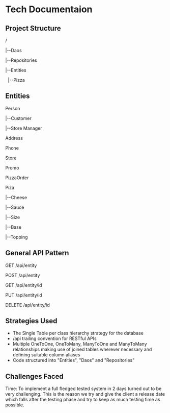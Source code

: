 # Tech Documentaion

## Project Structure

/

|--Daos

|--Repositories

|--Entities

&nbsp;&nbsp;|--Pizza

## Entities
Person

|--Customer

|--Store Manager

Address

Phone

Store

Promo

PizzaOrder

Piza

|--Cheese

|--Sauce

|--Size

|--Base

|--Topping

## General API Pattern
GET /api/entity

POST /api/entity

GET /api/entity/id

PUT /api/entity/id

DELETE /api/entity/id

## Strategies Used
* The Single Table per class hierarchy strategy for the database
* /api trailing convention for RESTful APIs
* Multiple OneToOne, OneToMany, ManyToOne and ManyToMany relationships making use of joined tables wherever necessary and defining suitable column aliases
* Code structured into "Entities", "Daos" and "Repositories"

## Challenges Faced
Time: To implement a full fledged tested system in 2 days turned out to be very challenging. This is the reason we try and give the client a release date which falls after the testing phase and try to keep as much testing time as possible.

